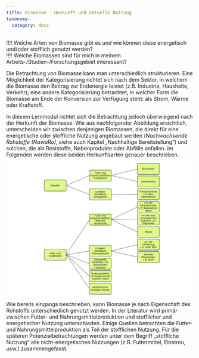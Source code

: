 ```yaml
---
title: Biomasse - Herkunft und aktuelle Nutzung
taxonomy:
  category: docs
---
```


!!!! Welche Arten von Biomasse gibt es und wie können diese energetisch und/oder stofflich genutzt werden? <br>
!!!! Welche Biomassen sind für mich in meinem Arbeits-/Studien-/Forschungsgebiet interessant?

Die Betrachtung von Biomasse kann man unterschiedlich strukturieren. Eine Möglichkeit der Kategorisierung richtet sich nach dem Sektor, in welchem die Biomasse den Beitrag zur Endenergie leistet (z.B. Industrie, Haushalte, Verkehr); eine andere Kategorisierung betrachtet, in welcher Form die Biomasse am Ende der Konversion zur Verfügung steht: als Strom, Wärme oder Kraftstoff. 

In diesem Lernmodul richtet sich die Betrachtung jedoch überwiegend nach der Herkunft der Biomasse. Wie aus nachfolgender Abbildung ersichtlich, unterscheiden wir zwischen denjenigen Biomassen, die direkt für eine energetische oder stoffliche Nutzung angebaut werden (*Nachwachsende Rohstoffe (NawaRo)*, siehe auch Kapitel „Nachhaltige Bereitstellung“) und solchen, die als Reststoffe, Nebenprodukte oder Abfälle anfallen. Im Folgenden werden diese beiden Herkunftsarten genauer beschrieben.

![](Skript_DBFZ_Biomassekategorien.png?lightbox=800;resize=,500&classes=caption "Kategorien von Biomassen, eigene Darstellung")

Wie bereits eingangs beschrieben, kann Biomasse je nach Eigenschaft des Rohstoffs unterschiedlich genutzt werden. In der Literatur wird primär zwischen Futter- und Nahrungsmittelproduktion und stofflicher und energetischer Nutzung unterschieden. Einige Quellen betrachten die Futter- und Nahrungsmittelproduktion als Teil der stofflichen Nutzung. Für die späteren Potenzialbetrachtungen werden unter dem  Begriff „stoffliche Nutzung“ alle nicht-energetischen Nutzungen (z.B. Futtermittel, Einstreu, usw.)  zusammengefasst. 
